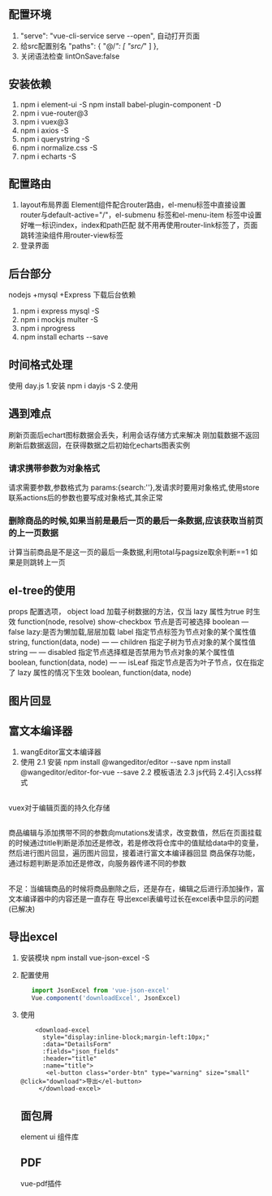 ## 配置环境
1. "serve": "vue-cli-service serve --open", 自动打开页面
2. 给src配置别名
     "paths": {
      "@/*": [
        "src/*"
      ]
    },
3. 关闭语法检查
  lintOnSave:false
## 安装依赖
1. npm i element-ui -S   npm install babel-plugin-component -D
2. npm i vue-router@3
3. npm i vuex@3
4. npm i axios -S
5. npm i querystring -S
5. npm i normalize.css -S
6. npm i echarts -S

## 配置路由
1. layout布局界面
Element组件配合router路由，el-menu标签中直接设置router与default-active="/"，el-submenu 标签和el-menu-item 标签中设置好唯一标识index，index和path匹配
就不用再使用router-link标签了，页面跳转渲染组件用router-view标签
2. 登录界面

## 后台部分
nodejs +mysql +Express
下载后台依赖
1. npm i express mysql -S
2. npm i mockjs multer -S
3. npm i nprogress
4. npm install echarts --save

## 时间格式处理
使用 day.js
1.安装 npm i dayjs -S
2.使用 
## 遇到难点
刷新页面后echart图标数据会丢失，利用会话存储方式来解决
刚加载数据不返回刷新后数据返回，在获得数据之后初始化echarts图表实例

### 请求携带参数为对象格式
请求需要参数,参数格式为 params:{search:''},发请求时要用对象格式,使用store联系actions后的参数也要写成对象格式,其余正常

### 删除商品的时候,如果当前是最后一页的最后一条数据,应该获取当前页的上一页数据
计算当前商品是不是这一页的最后一条数据,利用total与pagsize取余判断==1
如果是则跳转上一页

## el-tree的使用
props	配置选项，	object
load	加载子树数据的方法，仅当 lazy 属性为true 时生效	function(node, resolve)
show-checkbox	节点是否可被选择	boolean	—	false
lazy:是否为懒加载,层层加载
label	指定节点标签为节点对象的某个属性值	string, function(data, node)	—	—
children	指定子树为节点对象的某个属性值	string	—	—
disabled	指定节点选择框是否禁用为节点对象的某个属性值	boolean, function(data, node)	—	—
isLeaf	指定节点是否为叶子节点，仅在指定了 lazy 属性的情况下生效	boolean, function(data, node)
## 图片回显

## 富文本编译器
1. wangEditor富文本编译器
2. 使用
2.1 安装  npm install @wangeditor/editor --save
npm install @wangeditor/editor-for-vue --save
2.2 模板语法
2.3 js代码
2.4引入css样式

## 
vuex对于编辑页面的持久化存储
## 
商品编辑与添加携带不同的参数向mutations发请求，改变数值，然后在页面挂载的时候通过title判断是添加还是修改，若是修改将仓库中的值赋给data中的变量，然后进行图片回显，遍历图片回显，接着进行富文本编译器回显
商品保存功能，通过标题判断是添加还是修改，向服务器传递不同的参数
## 
不足：当编辑商品的时候将商品删除之后，还是存在，编辑之后进行添加操作，富文本编译器中的内容还是一直存在
导出excel表编号过长在excel表中显示的问题(已解决)

## 导出excel 
1. 安装模块
   npm install vue-json-excel -S 

2. 配置使用
   ```js 
      import JsonExcel from 'vue-json-excel'
      Vue.component('downloadExcel', JsonExcel)
   ```
3. 使用
   ```vue
       <download-excel 
         style="display:inline-block;margin-left:10px;"
         :data="DetailsForm" 
         :fields="json_fields" 
         :header="title"
         :name="title">
          <el-button class="order-btn" type="warning" size="small" @click="download">导出</el-button>
        </download-excel>
   ```
   ## 面包屑
   element ui 组件库
   ## PDF 
   vue-pdf插件
   

